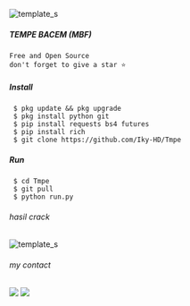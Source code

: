 ![template_s](https://github.com/Xyaa-Code/BACEM/blob/main/data/images%20(1).jpeg)


##### TEMPE BACEM (MBF) 
```
Free and Open Source
don't forget to give a star ⭐
```

##### Install

```
 $ pkg update && pkg upgrade
 $ pkg install python git
 $ pip install requests bs4 futures
 $ pip install rich
 $ git clone https://github.com/Iky-HD/Tmpe
 ```

##### Run

```
 $ cd Tmpe
 $ git pull
 $ python run.py
```

###### hasil crack
![template_s](https://github.com/Xyaa-Code/BACEM/blob/main/data/IMG_20230115_165503.jpg)

###### my contact
[![](https://img.shields.io/badge/Facebook-blue?logo=Facebook&logoColor=blue&labelColor=white)](https://www.facebook.com/100083076523243)
[![](https://img.shields.io/badge/Whatsapp-CHAT-red?logo=Whatsapp&logoColor=Brightgreen&labelColor=white)](https://wa.me/+6289514054441)
